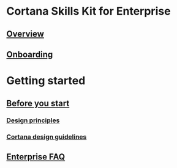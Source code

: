 
# Cortana Skills Kit for Enterprise  

## [Overview](./overview.md)

## [Onboarding](./onboarding.md)

# Getting started

## [Before you start](./before-you-start.md)

### [Design principles](../skills/design-principles.md)

### [Cortana design guidelines](../skills/cortana-design-guidelines.md)

## [Enterprise FAQ](../enterprise-faq.md)
